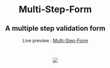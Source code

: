 <h1 align="center">Multi-Step-Form</h1>
<h2 align="center">A multiple step validation form</h2>
<p align="center">Live preview : <a href="https://rintuweb4.github.io/Multi-Step-Form/">Multi-Step-Form</a></p><br>
<p align="center">
<img src="https://user-images.githubusercontent.com/51328321/72204193-43c85880-349b-11ea-9263-5eab4f059d11.png">
</p>
